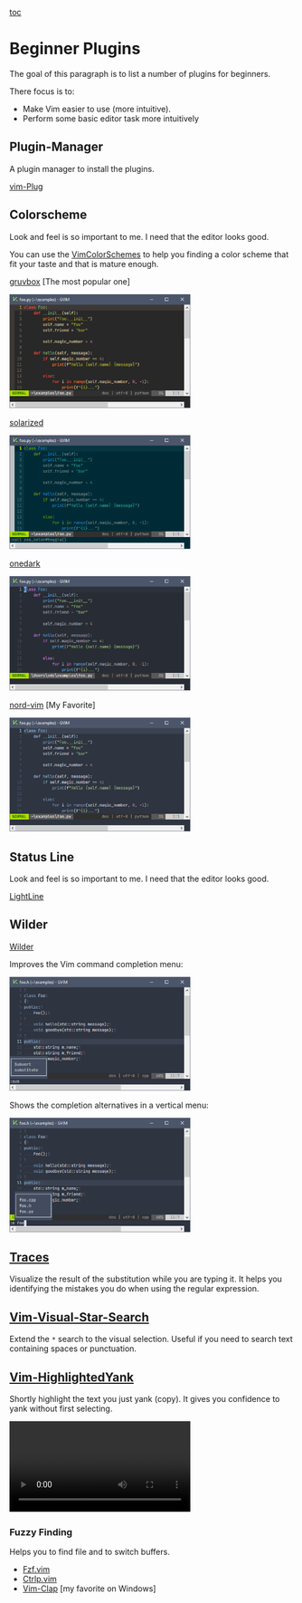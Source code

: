 [toc](..)

# Beginner Plugins

The goal of this paragraph is to list a number of plugins for beginners.

There focus is to:
- Make Vim easier to use (more intuitive).
- Perform some basic editor task more intuitively


## Plugin-Manager

A plugin manager to install the plugins.

[vim-Plug](https://github.com/junegunn/vim-plug)


## Colorscheme


Look and feel is so important to me. I need that the editor looks good.

You can use the [VimColorSchemes](https://vimcolorschemes.com/) to help you finding a color scheme that fit your taste
and that is mature enough.

[gruvbox](https://github.com/morhetz/gruvbox) [The most popular one]

<img src="screenshots/GruvBox.png" context="GruvBox" width="320"/>

[solarized](https://github.com/altercation/vim-colors-solarized)

<img src="screenshots/Solarized.png" context="Solarized" width="320"/>

[onedark](https://github.com/joshdick/onedark.vim)

<img src="screenshots/OneDark.png" context="OneDark" width="320"/>

[nord-vim](https://github.com/nordtheme/vim) [My Favorite]

<img src="screenshots/Nord.png" context="Nord" width="320"/>

## Status Line

Look and feel is so important to me. I need that the editor looks good.

[LightLine](https://github.com/itchyny/lightline.vim)


## Wilder

[Wilder](https://github.com/gelguy/wilder.nvim)

Improves the Vim command completion menu:

<img src="screenshots/Wilder-1.png" context="Wilder Command Completion" width="320"/>

Shows the completion alternatives in a vertical menu:

<img src="screenshots/Wilder-2.png" context="Wilder File Completion" width="320"/>


## [Traces](https://github.com/markonm/traces.vim)

Visualize the result of the substitution while you are typing it.
It helps you identifying the mistakes you do when using the regular expression.


## [Vim-Visual-Star-Search](https://github.com/nelstrom/vim-visual-star-search)

Extend the `*` search to the visual selection.
Useful if you need to search text containing spaces or punctuation.


## [Vim-HighlightedYank](https://github.com/machakann/vim-highlightedyank)

Shortly highlight the text you just yank (copy).
It gives you confidence to yank without first selecting.

<video width="320" heigh="200" controls>
<source src="/videos/HighligthedYank.mp4" type="video/mp4">
</video>


### Fuzzy Finding

Helps you to find file and to switch buffers.

- [Fzf.vim](https://github.com/junegunn/fzf.vim)
- [Ctrlp.vim](https://github.com/kien/ctrlp.vim)
- [Vim-Clap](https://github.com/liuchengxu/vim-clap) [my favorite on Windows]

<!-- vim: set tw=120 : -->
